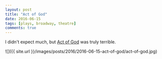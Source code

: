 ```yaml
---
layout: post
title: "Act of God"
date: 2016-06-15
tags: [plays, broadway, theatre]
comments: true
---
```

I didn't expect much, but [Act of God](http://anactofgod.com/) was truly terrible.

![]({{ site.url }}/images/posts/2016/2016-06-15-act-of-god/act-of-god.jpg)


